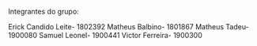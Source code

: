 Integrantes do grupo:

Erick Candido Leite- 1802392
Matheus Balbino- 1801867
Matheus Tadeu- 1900080
Samuel Leonel- 1900441
Victor Ferreira- 1900300
